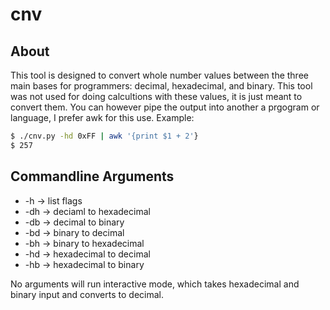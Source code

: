 # cnv

## About
This tool is designed to convert whole number values between the three main
bases for programmers: decimal, hexadecimal, and binary. This tool was not
used for doing calcultions with these values, it is just meant to convert
them. You can however pipe the output into another a prgogram or language, I
prefer awk for this use. Example:
```bash
$ ./cnv.py -hd 0xFF | awk '{print $1 + 2'}
$ 257
```

## Commandline Arguments
* -h -> list flags 
* -dh -> deciaml to hexadecimal
* -db -> decimal to binary
* -bd -> binary to decimal
* -bh -> binary to hexadecimal
* -hd -> hexadecimal to decimal
* -hb -> hexadecimal to binary  

No arguments will run interactive mode, which takes hexadecimal and binary
input and converts to decimal.

